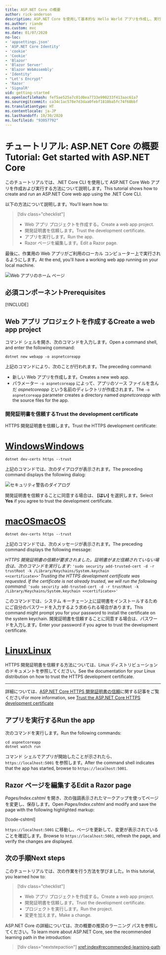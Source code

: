 ```yaml
---
title: ASP.NET Core の概要
author: rick-anderson
description: ASP.NET Core を使用して基本的な Hello World アプリを作成し、実行する簡単なチュートリアルです。
ms.author: riande
ms.custom: mvc
ms.date: 01/07/2020
no-loc:
- 'appsettings.json'
- 'ASP.NET Core Identity'
- 'cookie'
- 'Cookie'
- 'Blazor'
- 'Blazor Server'
- 'Blazor WebAssembly'
- 'Identity'
- "Let's Encrypt"
- 'Razor'
- 'SignalR'
uid: getting-started
ms.openlocfilehash: fef5ae525a7c01d0ea7733e990233f413aac61a7
ms.sourcegitcommit: ca34c1ac578e7d3daa0febf1810ba5fc74f60bbf
ms.translationtype: HT
ms.contentlocale: ja-JP
ms.lasthandoff: 10/30/2020
ms.locfileid: "93057792"
---
```

# <a name="tutorial-get-started-with-aspnet-core"></a><span data-ttu-id="99d67-103">チュートリアル: ASP.NET Core の概要</span><span class="sxs-lookup"><span data-stu-id="99d67-103">Tutorial: Get started with ASP.NET Core</span></span>

<span data-ttu-id="99d67-104">このチュートリアルでは、.NET Core CLI を使用して ASP.NET Core Web アプリを作成および実行する方法について説明します。</span><span class="sxs-lookup"><span data-stu-id="99d67-104">This tutorial shows how to create and run an ASP.NET Core web app using the .NET Core CLI.</span></span>

<span data-ttu-id="99d67-105">以下の方法について説明します。</span><span class="sxs-lookup"><span data-stu-id="99d67-105">You'll learn how to:</span></span>

> [!div class="checklist"]
> * <span data-ttu-id="99d67-106">Web アプリ プロジェクトを作成する。</span><span class="sxs-lookup"><span data-stu-id="99d67-106">Create a web app project.</span></span>
> * <span data-ttu-id="99d67-107">開発証明書を信頼します。</span><span class="sxs-lookup"><span data-stu-id="99d67-107">Trust the development certificate.</span></span>
> * <span data-ttu-id="99d67-108">アプリを実行します。</span><span class="sxs-lookup"><span data-stu-id="99d67-108">Run the app.</span></span>
> * <span data-ttu-id="99d67-109">Razor ページを編集します。</span><span class="sxs-lookup"><span data-stu-id="99d67-109">Edit a Razor page.</span></span>

<span data-ttu-id="99d67-110">最後に、作業用の Web アプリがご利用のローカル コンピューター上で実行されるようにします。</span><span class="sxs-lookup"><span data-stu-id="99d67-110">At the end, you'll have a working web app running on your local machine.</span></span>

![Web アプリのホーム ページ](_static/home-page.png)

## <a name="prerequisites"></a><span data-ttu-id="99d67-112">必須コンポーネント</span><span class="sxs-lookup"><span data-stu-id="99d67-112">Prerequisites</span></span>

[!INCLUDE[](~/includes/3.1-SDK.md)]

## <a name="create-a-web-app-project"></a><span data-ttu-id="99d67-113">Web アプリ プロジェクトを作成する</span><span class="sxs-lookup"><span data-stu-id="99d67-113">Create a web app project</span></span>

<span data-ttu-id="99d67-114">コマンド シェルを開き、次のコマンドを入力します。</span><span class="sxs-lookup"><span data-stu-id="99d67-114">Open a command shell, and enter the following command:</span></span>

```dotnetcli
dotnet new webapp -o aspnetcoreapp
```

<span data-ttu-id="99d67-115">上記のコマンドにより、次のことが行われます。</span><span class="sxs-lookup"><span data-stu-id="99d67-115">The preceding command:</span></span>

* <span data-ttu-id="99d67-116">新しい Web アプリを作成します。</span><span class="sxs-lookup"><span data-stu-id="99d67-116">Creates a new web app.</span></span>  
* <span data-ttu-id="99d67-117">パラメーター `-o aspnetcoreapp` によって、アプリのソース ファイルを含んだ *aspnetcoreapp* という名前のディレクトリが作成されます。</span><span class="sxs-lookup"><span data-stu-id="99d67-117">The `-o aspnetcoreapp` parameter creates a directory named *aspnetcoreapp* with the source files for the app.</span></span>

### <a name="trust-the-development-certificate"></a><span data-ttu-id="99d67-118">開発証明書を信頼する</span><span class="sxs-lookup"><span data-stu-id="99d67-118">Trust the development certificate</span></span>

<span data-ttu-id="99d67-119">HTTPS 開発証明書を信頼します。</span><span class="sxs-lookup"><span data-stu-id="99d67-119">Trust the HTTPS development certificate:</span></span>

# <a name="windows"></a>[<span data-ttu-id="99d67-120">Windows</span><span class="sxs-lookup"><span data-stu-id="99d67-120">Windows</span></span>](#tab/windows)

```dotnetcli
dotnet dev-certs https --trust
```

<span data-ttu-id="99d67-121">上記のコマンドでは、次のダイアログが表示されます。</span><span class="sxs-lookup"><span data-stu-id="99d67-121">The preceding command displays the following dialog:</span></span>

![セキュリティ警告のダイアログ](~/getting-started/_static/cert.png)

<span data-ttu-id="99d67-123">開発証明書を信頼することに同意する場合は、 **[はい]** を選択します。</span><span class="sxs-lookup"><span data-stu-id="99d67-123">Select **Yes** if you agree to trust the development certificate.</span></span>

# <a name="macos"></a>[<span data-ttu-id="99d67-124">macOS</span><span class="sxs-lookup"><span data-stu-id="99d67-124">macOS</span></span>](#tab/macos)

```dotnetcli
dotnet dev-certs https --trust
```

<span data-ttu-id="99d67-125">上記のコマンドでは、次のメッセージが表示されます。</span><span class="sxs-lookup"><span data-stu-id="99d67-125">The preceding command displays the following message:</span></span>

<span data-ttu-id="99d67-126">*HTTPS 開発証明書の信頼が要求されました。証明書がまだ信頼されていない場合は、次のコマンドを実行します:*  `'sudo security add-trusted-cert -d -r trustRoot -k /Library/Keychains/System.keychain <<certificate>>'`</span><span class="sxs-lookup"><span data-stu-id="99d67-126">*Trusting the HTTPS development certificate was requested. If the certificate is not already trusted, we will run the following command:* `'sudo security add-trusted-cert -d -r trustRoot -k /Library/Keychains/System.keychain <<certificate>>'`</span></span>

<span data-ttu-id="99d67-127">このコマンドでは、システム キーチェーン上に証明書をインストールするためにご自分のパスワードを入力するよう求められる場合があります。</span><span class="sxs-lookup"><span data-stu-id="99d67-127">This command might prompt you for your password to install the certificate on the system keychain.</span></span> <span data-ttu-id="99d67-128">開発証明書を信頼することに同意する場合は、パスワードを入力します。</span><span class="sxs-lookup"><span data-stu-id="99d67-128">Enter your password if you agree to trust the development certificate.</span></span>

# <a name="linux"></a>[<span data-ttu-id="99d67-129">Linux</span><span class="sxs-lookup"><span data-stu-id="99d67-129">Linux</span></span>](#tab/linux)

<span data-ttu-id="99d67-130">HTTPS 開発証明書を信頼する方法については、Linux ディストリビューションのドキュメントを参照してください。</span><span class="sxs-lookup"><span data-stu-id="99d67-130">See the documentation for your Linux distribution on how to trust the HTTPS development certificate.</span></span>

---

<span data-ttu-id="99d67-131">詳細については、[ASP.NET Core HTTPS 開発証明書の信頼](xref:security/enforcing-ssl#trust-the-aspnet-core-https-development-certificate-on-windows-and-macos)に関する記事をご覧ください</span><span class="sxs-lookup"><span data-stu-id="99d67-131">For more information, see [Trust the ASP.NET Core HTTPS development certificate](xref:security/enforcing-ssl#trust-the-aspnet-core-https-development-certificate-on-windows-and-macos)</span></span>

## <a name="run-the-app"></a><span data-ttu-id="99d67-132">アプリを実行する</span><span class="sxs-lookup"><span data-stu-id="99d67-132">Run the app</span></span>

<span data-ttu-id="99d67-133">次のコマンドを実行します。</span><span class="sxs-lookup"><span data-stu-id="99d67-133">Run the following commands:</span></span>

```dotnetcli
cd aspnetcoreapp
dotnet watch run
```

<span data-ttu-id="99d67-134">コマンド シェルでアプリが開始したことが示されたら、`https://localhost:5001` を参照します。</span><span class="sxs-lookup"><span data-stu-id="99d67-134">After the command shell indicates that the app has started, browse to `https://localhost:5001`.</span></span>

## <a name="edit-a-no-locrazor-page"></a><span data-ttu-id="99d67-135">Razor ページを編集する</span><span class="sxs-lookup"><span data-stu-id="99d67-135">Edit a Razor page</span></span>

<span data-ttu-id="99d67-136">*Pages/Index.cshtml* を開き、次の強調表示されたマークアップを使ってページを変更し、保存します。</span><span class="sxs-lookup"><span data-stu-id="99d67-136">Open *Pages/Index.cshtml* and modify and save the page with the following highlighted markup:</span></span>

[!code-cshtml[](sample/index.cshtml?highlight=9)]

<span data-ttu-id="99d67-137">`https://localhost:5001` に移動し、ページを更新して、変更が表示されていることを確認します。</span><span class="sxs-lookup"><span data-stu-id="99d67-137">Browse to `https://localhost:5001`, refresh the page, and verify the changes are displayed.</span></span>

## <a name="next-steps"></a><span data-ttu-id="99d67-138">次の手順</span><span class="sxs-lookup"><span data-stu-id="99d67-138">Next steps</span></span>

<span data-ttu-id="99d67-139">このチュートリアルでは、次の作業を行う方法を学びました。</span><span class="sxs-lookup"><span data-stu-id="99d67-139">In this tutorial, you learned how to:</span></span>

> [!div class="checklist"]
> * <span data-ttu-id="99d67-140">Web アプリ プロジェクトを作成する。</span><span class="sxs-lookup"><span data-stu-id="99d67-140">Create a web app project.</span></span>
> * <span data-ttu-id="99d67-141">開発証明書を信頼します。</span><span class="sxs-lookup"><span data-stu-id="99d67-141">Trust the development certificate.</span></span>
> * <span data-ttu-id="99d67-142">プロジェクトを実行します。</span><span class="sxs-lookup"><span data-stu-id="99d67-142">Run the project.</span></span>
> * <span data-ttu-id="99d67-143">変更を加えます。</span><span class="sxs-lookup"><span data-stu-id="99d67-143">Make a change.</span></span>

<span data-ttu-id="99d67-144">ASP.NET Core の詳細については、次の概要の推奨のラーニング パスを参照してください。</span><span class="sxs-lookup"><span data-stu-id="99d67-144">To learn more about ASP.NET Core, see the recommended learning path in the introduction:</span></span>

> [!div class="nextstepaction"]
> <xref:index#recommended-learning-path>
